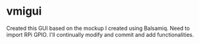 # vmigui

Created this GUI based on the mockup I created using Balsamiq. Need to import RPi GPIO. I'll continually modify and commit and add functionalities.
